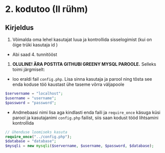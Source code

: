 # 2. kodutoo (II rühm)

## Kirjeldus

1. Võimalda oma lehel kasutajat luua ja kontrollida sisselogimist (kui on õige trüki kasutaja id )
  * Abi saad 4. tunnitööst
1. **OLULINE! ÄRA POSTITA GITHUBI GREENY MYSQL PAROOLE.** Selleks toimi järgmiselt:
  * loo eraldi fail `config.php`. Lisa sinna kasutaja ja parool ning tõsta see enda koduse töö kaustast ühe taseme võrra väljapoole
  ```PHP
  $servername = "localhost";
  $username = "username";
  $password = "password";
  ```
  * Andmebaasi nimi lisa aga kindlasti enda faili ja `require_once` käsuga küsi parool ja kasutajanimi `config.php` failist, siis saan kodust tööd lihtsamini kontrollida
  ```PHP
  // ühenduse loomiseks kasuta
  require_once("../config.php");
  $database = "database";
  $mysqli = new mysqli($servername, $username, $password, $database);
  ```
